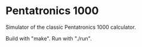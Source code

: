 # Pentatronics 1000
Simulator of the classic Pentatronics 1000 calculator.

Build with "make". Run with "./run".
